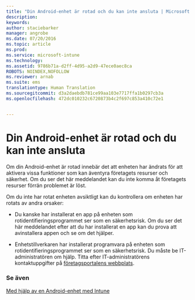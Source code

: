 ```yaml
---
title: "Din Android-enhet är rotad och du kan inte ansluta | Microsoft Intune"
description: 
keywords: 
author: staciebarker
manager: angrobe
ms.date: 07/20/2016
ms.topic: article
ms.prod: 
ms.service: microsoft-intune
ms.technology: 
ms.assetid: 9786b71a-d2ff-4d95-a2d9-47ece0aec8ca
ROBOTS: NOINDEX,NOFOLLOW
ms.reviewer: arnab
ms.suite: ems
translationtype: Human Translation
ms.sourcegitcommit: d3a2daebdb781ce99aa103e7717ffa1b0297cb3a
ms.openlocfilehash: 472dc010232c6720873b4c2f697c853a410c72e1


---
```



# Din Android-enhet är rotad och du kan inte ansluta

Om din Android-enhet är rotad innebär det att enheten har ändrats för att aktivera vissa funktioner som kan äventyra företagets resurser och säkerhet. Om du ser det här meddelandet kan du inte komma åt företagets resurser förrän problemet är löst.

Om du inte har rotat enheten avsiktligt kan du kontrollera om enheten har rotats av andra orsaker:

- Du kanske har installerat en app på enheten som rotidentifieringsprogrammet ser som en säkerhetsrisk. Om du ser det här meddelandet efter att du har installerat en app kan du prova att avinstallera appen och se om det hjälper.

- Enhetstillverkaren har installerat programvara på enheten som rotidentifieringsprogrammet ser som en säkerhetsrisk. Du måste be IT-administratören om hjälp. Titta efter IT-administratörens kontaktuppgifter på [företagsportalens webbplats](http://portal.manage.microsoft.com).


### Se även
[Med hjälp av en Android-enhet med Intune](using-your-android-device-with-intune.md)



<!--HONumber=Aug16_HO4-->


